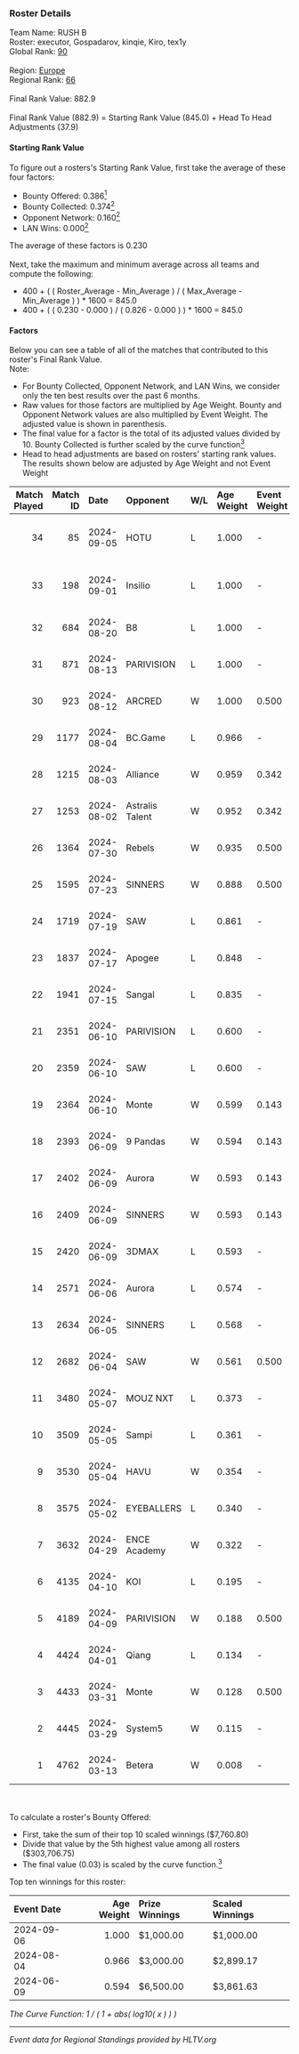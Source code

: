 ### Roster Details<br />
Team Name: RUSH B<br />
Roster: executor, Gospadarov, kinqie, Kiro, tex1y<br />
Global Rank: [90](../../standings_global_2024_09_08.md)<br />
<br />
Region: [Europe]( ../../standings_europe_2024_09_08.md)<br />
Regional Rank: [66]( ../../standings_europe_2024_09_08.md)<br />
<br />
Final Rank Value:  882.9<br />
<br />
Final Rank Value (882.9) = Starting Rank Value (845.0) + Head To Head Adjustments (37.9)<br />

#### Starting Rank Value<br />
To figure out a rosters's Starting Rank Value, first take the average of these four factors:<br />
- Bounty Offered: 0.386[<sup>1</sup>](#table2)
- Bounty Collected: 0.374[<sup>2</sup>](#table1)
- Opponent Network: 0.160[<sup>2</sup>](#table1)
- LAN Wins: 0.000[<sup>2</sup>](#table1)

The average of these factors is 0.230<br />
<br />
Next, take the maximum and minimum average across all teams and compute the following:<br />
- 400 + ( ( Roster_Average - Min_Average ) / ( Max_Average - Min_Average ) ) * 1600 = 845.0
- 400 + ( ( 0.230 - 0.000 ) / ( 0.826 - 0.000 ) ) * 1600 = 845.0


#### Factors<br />
Below you can see a table of all of the matches that contributed to this roster's Final Rank Value.<br />
Note:<br />

- For Bounty Collected, Opponent Network, and LAN Wins, we consider only the ten best results over the past 6 months.
- Raw values for those factors are multiplied by Age Weight. Bounty and Opponent Network values are also multiplied by Event Weight. The adjusted value is shown in parenthesis.
- The final value for a factor is the total of its adjusted values divided by 10. Bounty Collected is further scaled by the curve function[<sup>3</sup>](#curveFunction)
- Head to head adjustments are based on rosters' starting rank values. The results shown below are adjusted by Age Weight and not Event Weight
<span id="table1"></span><br />


| Match Played | Match ID | Date       | Opponent        | W/L | Age Weight | Event Weight | Bounty Collected | Opponent Network | LAN Wins  | H2H Adj. | Roster                                    |
| -: | -: | :- | :- | :- | :- | :- | :- | :- | :- | -: | :- |
|           34 |       85 | 2024-09-05 | HOTU            | L   | 1.000      | -            | -                | -                | -         |   -21.64 | executor, Gospadarov, kinqie, Kiro, tex1y |
|           33 |      198 | 2024-09-01 | Insilio         | L   | 1.000      | -            | -                | -                | -         |   -15.05 | executor, Gospadarov, kinqie, Kiro, tex1y |
|           32 |      684 | 2024-08-20 | B8              | L   | 1.000      | -            | -                | -                | -         |    -7.42 | executor, kinqie, Kiro, nota, tex1y       |
|           31 |      871 | 2024-08-13 | PARIVISION      | L   | 1.000      | -            | -                | -                | -         |    -8.44 | executor, kinqie, Kiro, nota, tex1y       |
|           30 |      923 | 2024-08-12 | ARCRED          | W   | 1.000      | 0.500        | 0.036 (0.018)    | 0.427 (0.213)    | 0 (0.000) |    17.24 | executor, kinqie, Kiro, nota, tex1y       |
|           29 |     1177 | 2024-08-04 | BC.Game         | L   | 0.966      | -            | -                | -                | -         |   -14.65 | executor, kinqie, Kiro, nota, tex1y       |
|           28 |     1215 | 2024-08-03 | Alliance        | W   | 0.959      | 0.342        | 0.014 (0.005)    | 0.363 (0.119)    | 0 (0.000) |    11.04 | executor, kinqie, Kiro, nota, tex1y       |
|           27 |     1253 | 2024-08-02 | Astralis Talent | W   | 0.952      | 0.342        | -                | 0.110 (0.036)    | 0 (0.000) |     5.86 | executor, kinqie, Kiro, nota, tex1y       |
|           26 |     1364 | 2024-07-30 | Rebels          | W   | 0.935      | 0.500        | 0.028 (0.013)    | 0.656 (0.306)    | 0 (0.000) |    17.42 | executor, kinqie, Kiro, nota, tex1y       |
|           25 |     1595 | 2024-07-23 | SINNERS         | W   | 0.888      | 0.500        | 0.081 (0.036)    | 1.000 (0.444)    | 0 (0.000) |    18.70 | executor, kinqie, Kiro, nota, tex1y       |
|           24 |     1719 | 2024-07-19 | SAW             | L   | 0.861      | -            | -                | -                | -         |    -1.24 | executor, kinqie, Kiro, nota, tex1y       |
|           23 |     1837 | 2024-07-17 | Apogee          | L   | 0.848      | -            | -                | -                | -         |   -17.50 | executor, kinqie, Kiro, nota, tex1y       |
|           22 |     1941 | 2024-07-15 | Sangal          | L   | 0.835      | -            | -                | -                | -         |    -2.48 | executor, kinqie, Kiro, nota, tex1y       |
|           21 |     2351 | 2024-06-10 | PARIVISION      | L   | 0.600      | -            | -                | -                | -         |    -5.28 | executor, kinqie, Kiro, nota, tex1y       |
|           20 |     2359 | 2024-06-10 | SAW             | L   | 0.600      | -            | -                | -                | -         |    -0.98 | executor, kinqie, Kiro, nota, tex1y       |
|           19 |     2364 | 2024-06-10 | Monte           | W   | 0.599      | 0.143        | 0.076 (0.006)    | -                | 0 (0.000) |    11.76 | executor, kinqie, Kiro, nota, tex1y       |
|           18 |     2393 | 2024-06-09 | 9 Pandas        | W   | 0.594      | 0.143        | 0.059 (0.005)    | 0.732 (0.062)    | 0 (0.000) |    13.65 | executor, kinqie, Kiro, nota, tex1y       |
|           17 |     2402 | 2024-06-09 | Aurora          | W   | 0.593      | 0.143        | 0.290 (0.025)    | 0.603 (0.051)    | 0 (0.000) |    17.38 | executor, kinqie, Kiro, nota, tex1y       |
|           16 |     2409 | 2024-06-09 | SINNERS         | W   | 0.593      | 0.143        | 0.081 (0.007)    | 1.000 (0.085)    | 0 (0.000) |    14.01 | executor, kinqie, Kiro, nota, tex1y       |
|           15 |     2420 | 2024-06-09 | 3DMAX           | L   | 0.593      | -            | -                | -                | -         |    -0.30 | executor, kinqie, Kiro, nota, tex1y       |
|           14 |     2571 | 2024-06-06 | Aurora          | L   | 0.574      | -            | -                | -                | -         |    -0.97 | executor, kinqie, Kiro, nota, tex1y       |
|           13 |     2634 | 2024-06-05 | SINNERS         | L   | 0.568      | -            | -                | -                | -         |    -4.58 | executor, kinqie, Kiro, nota, tex1y       |
|           12 |     2682 | 2024-06-04 | SAW             | W   | 0.561      | 0.500        | 0.330 (0.093)    | 0.747 (0.210)    | 0 (0.000) |    17.17 | executor, kinqie, Kiro, nota, tex1y       |
|           11 |     3480 | 2024-05-07 | MOUZ NXT        | L   | 0.373      | -            | -                | -                | -         |    -3.76 | executor, kinqie, Kiro, nota, tex1y       |
|           10 |     3509 | 2024-05-05 | Sampi           | L   | 0.361      | -            | -                | -                | -         |    -4.72 | executor, kinqie, Kiro, nota, tex1y       |
|            9 |     3530 | 2024-05-04 | HAVU            | W   | 0.354      | -            | -                | -                | -         |     2.01 | executor, kinqie, Kiro, nota, tex1y       |
|            8 |     3575 | 2024-05-02 | EYEBALLERS      | L   | 0.340      | -            | -                | -                | -         |    -5.93 | executor, kinqie, Kiro, nota, tex1y       |
|            7 |     3632 | 2024-04-29 | ENCE Academy    | W   | 0.322      | -            | -                | -                | -         |     2.66 | executor, kinqie, Kiro, nota, tex1y       |
|            6 |     4135 | 2024-04-10 | KOI             | L   | 0.195      | -            | -                | -                | -         |    -2.22 | executor, kinqie, Kiro, nota, tex1y       |
|            5 |     4189 | 2024-04-09 | PARIVISION      | W   | 0.188      | 0.500        | -                | 0.730 (0.069)    | -         |     4.64 | executor, kinqie, Kiro, nota, tex1y       |
|            4 |     4424 | 2024-04-01 | Qiang           | L   | 0.134      | -            | -                | -                | -         |    -1.98 | executor, kinqie, Kiro, nota, tex1y       |
|            3 |     4433 | 2024-03-31 | Monte           | W   | 0.128      | 0.500        | 0.076 (0.005)    | -                | -         |     2.53 | executor, kinqie, Kiro, nota, tex1y       |
|            2 |     4445 | 2024-03-29 | System5         | W   | 0.115      | -            | -                | -                | -         |     0.87 | executor, kinqie, Kiro, nota, tex1y       |
|            1 |     4762 | 2024-03-13 | Betera          | W   | 0.008      | -            | -                | -                | -         |     0.07 | executor, kinqie, Kiro, nota, tex1y       |

<br />
<span id="table2"></span><br />
To calculate a roster's Bounty Offered:<br />

- First, take the sum of their top 10 scaled winnings ($7,760.80)
- Divide that value by the 5th highest value among all rosters ($303,706.75)
- The final value (0.03) is scaled by the curve function.[<sup>3</sup>](#curveFunction)

Top ten winnings for this roster:<br />

| Event Date | Age Weight | Prize Winnings | Scaled Winnings |
| :- | -: | :- | :- |
| 2024-09-06 |      1.000 | $1,000.00      | $1,000.00       |
| 2024-08-04 |      0.966 | $3,000.00      | $2,899.17       |
| 2024-06-09 |      0.594 | $6,500.00      | $3,861.63       |


<span id="curveFunction"></span>_The Curve Function: 1 / ( 1 + abs( log10( x ) ) )_<br />

---
_Event data for Regional Standings provided by HLTV.org_<br />
